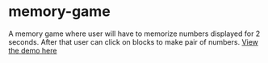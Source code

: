 # memory-game
A memory game where user will have to memorize numbers displayed for 2 seconds.  After that user can  click on blocks to make pair of numbers.
[View the demo here][0] 

[0]: https://react-rs7nua.stackblitz.io

